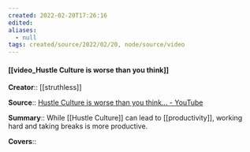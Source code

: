 ```yaml
---
created: 2022-02-20T17:26:16 
edited: 
aliases:
  - null
tags: created/source/2022/02/20, node/source/video
---
```


#### [[video_Hustle Culture is worse than you think]]

**Creator**:: [[struthless]]
 
**Source**:: [Hustle Culture is worse than you think... - YouTube](https://www.youtube.com/watch?v=MC4RAKJvop4)

**Summary**:: While [[Hustle Culture]] can lead to [[productivity]], working hard and taking breaks is more productive. 

**Covers**:: 